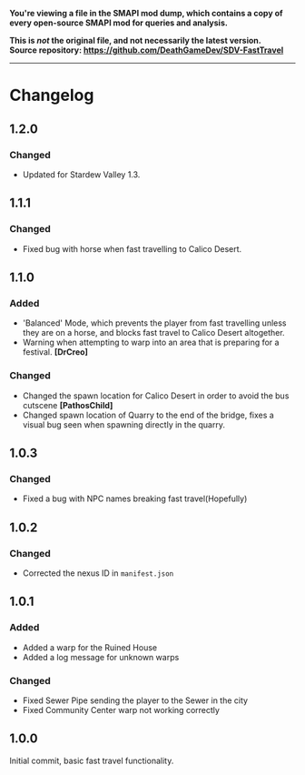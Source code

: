 **You're viewing a file in the SMAPI mod dump, which contains a copy of every open-source SMAPI mod
for queries and analysis.**

**This is _not_ the original file, and not necessarily the latest version.**  
**Source repository: https://github.com/DeathGameDev/SDV-FastTravel**

----

# Changelog
## 1.2.0
### Changed
- Updated for Stardew Valley 1.3.

## 1.1.1
### Changed
- Fixed bug with horse when fast travelling to Calico Desert.

## 1.1.0
### Added
- 'Balanced' Mode, which prevents the player from fast travelling unless they are on a horse, and blocks fast travel to Calico Desert altogether.
- Warning when attempting to warp into an area that is preparing for a festival. **[DrCreo]**

### Changed
- Changed the spawn location for Calico Desert in order to avoid the bus cutscene **[PathosChild]**
- Changed spawn location of Quarry to the end of the bridge, fixes a visual bug seen when spawning directly in the quarry.

## 1.0.3
### Changed
- Fixed a bug with NPC names breaking fast travel(Hopefully)

## 1.0.2
### Changed
- Corrected the nexus ID in ``manifest.json``

## 1.0.1
### Added
- Added a warp for the Ruined House
- Added a log message for unknown warps

### Changed
- Fixed Sewer Pipe sending the player to the Sewer in the city
- Fixed Community Center warp not working correctly

## 1.0.0
Initial commit, basic fast travel functionality.

